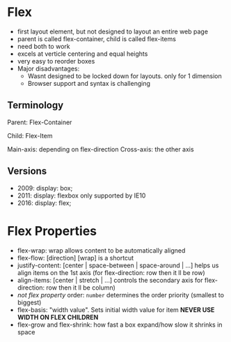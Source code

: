 # Flex

- first layout element, but not designed to layout an entire web page
- parent is called flex-container, child is called flex-items
- need both to work
- excels at verticle centering and equal heights
- very easy to reorder boxes
- Major disadvantages:
  - Wasnt designed to be locked down for layouts. only for 1 dimension
  - Browser support and syntax is challenging

## Terminology

Parent: Flex-Container

Child: Flex-Item

Main-axis: depending on flex-direction
Cross-axis: the other axis

## Versions

- 2009: display: box;
- 2011: display: flexbox only supported by IE10
- 2016: display: flex;

# Flex Properties

- flex-wrap: wrap allows content to be automatically aligned
- flex-flow: [direction] [wrap] is a shortcut
- justify-content: [center | space-between | space-around | ...] helps us align items on the 1st axis (for flex-direction: row then it ll be row)
- align-items: [center | stretch | ...] controls the secondary axis for flex-direction: row then it ll be column)
- _not flex property_ order: `number` determines the order priority (smallest to biggest)
- flex-basis: "width value". Sets initial width value for item **NEVER USE WIDTH ON FLEX CHILDREN**
- flex-grow and flex-shrink: how fast a box expand/how slow it shrinks in space
